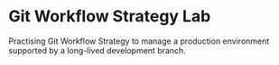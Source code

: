 # Git Workflow Strategy Lab

Practising Git Workflow Strategy to manage a production environment supported by a long-lived development branch. 
